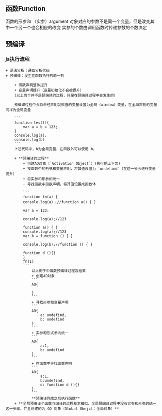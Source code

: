 ## 函数Function

函数的形参和 （实参）argument 对象对应的参数不是同一个变量，但是改变其中一个另一个也会相应的改变
实参的个数由调用函数时传递参数的个数决定


## 预编译

### js执行流程
    + 语法分析：通篇分析代码
    + 预编译：发生在函数执行的前一刻

        + 函数声明整体提升
        + 变量声明提升（变量初始化不会被提升）
        (以上两个并不是预编译的过程，只是在预编译过程中会发生的）

        预编译过程中会将未经声明就赋值的变量设置为全局（window）变量，在全局声明的变量同样为全局变量

        ```
        function test(){
            var a = b = 123;
        }
        console.log(a);
        console.log(b)
        ```
        上述代码中，b为全局变量，在函数外可以使用 b，

        + **预编译的过程**
            + 创建AO对象（`Activation Object`）(执行期上下文)
            + 找函数中的形参和变量声明，将其值设置为 `undefind`（在这一步会进行变量提升）
            + 将实参和形参相统一
            + 寻找函数中函数声明，将其值设置成函数体

            ```
            function fn(a) {
            console.log(a)；//function a() { }

            var a = 123;

            console.log(a);//123

            function a() { }
            console.log(a);//123
            var b = function () { }

            console.log(b);//function () { }

            function d (){}
            }
            fn(1)
            ```
                以上例子中函数预编译过程及结果
                + 创建AO对象
                ```
                AO{

                }
                ```
                + 寻找形参和变量声明
                ```
                AO{
                    a: undefind,
                    b: undefind
                }
                ```
                + 实参和形式参向统一
                ```
                AO{
                    a:1,
                    b: undefind
                }
                ```
                + 在函数中寻找函数声明
                ```
                AO{
                    a:1,
                    b:undefind,
                    d: function d (){}
                }
                ```
                **预编译完成之后执行函数**
        + **全局预编译个函数与编译的过程基本相似，全局预编译过程中没有实参和形参的统一这一步骤，并且创建的为 GO 对象（Global Obejct：全局对象）**
